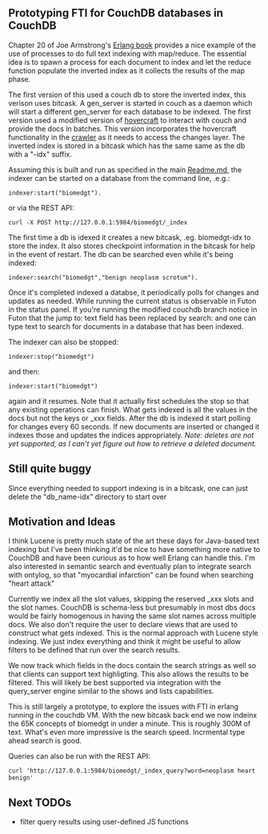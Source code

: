 ## Prototyping FTI for CouchDB databases in CouchDB

Chapter 20 of Joe Armstrong's <a href="http://www.pragprog.com/titles/jaerlang/programming-erlang">Erlang book</a> provides a nice example of the use of processes to do full text indexing with map/reduce. The essential idea is to spawn a process for each document to index and let the reduce function populate the inverted index as it collects the results of the map phase. 

The first version of this used a couch db to store the inverted index, this verison uses bitcask. A gen\_server is started in couch as a daemon which will start a different gen\_server for each database to be indexed. The first version used a modified version of <a href="http://github.com/jchris/hovercraft">hovercraft</a> to interact with couch and provide the docs in batches. This version incorporates the hovercraft functionality in the <a href="http://github.com/bdionne/bitstore/blob/bitcask/src/search/indexer_couchdb_crawler.erl">crawler</a> as it needs to access the changes layer.  The inverted index is stored in a bitcask which has the same same as the db with a "-idx" suffix.

Assuming this is built and run as specified in the main [Readme.md](http://github.com/bdionne/bitstore/tree/bitcask), the indexer can be started on a database from the command line, .e.g.:

    indexer:start("biomedgt").

or via the REST API:

    curl -X POST http://127.0.0.1:5984/biomedgt/_index

The first time a db is idexed it creates a new bitcask, .eg. biomedgt-idx to store the index. It also stores checkpoint information in the bitcask for help in the event of restart. The db can be searched even while it's being indexed:

    indexer:search("biomedgt","benign neoplasm scrotum").

Once it's completed indexed a databse, it periodically polls for changes and updates as needed. While running the current status is observable in Futon in the status panel. If you're running the modified couchdb branch notice in Futon that the jump to: text field has been replaced by search: and one can type text to search for documents in a database that has been indexed.

The indexer can also be stopped:

    indexer:stop("biomedgt") 

and then:

    indexer:start("biomedgt") 

again and it resumes. Note that it actually first schedules the stop so that any existing operations can finish. What gets indexed is all the values in the docs but not the keys or _xxx fields. After the db is indexed it start polling for changes every 60 seconds. If new documents are inserted or changed it indexes those and updates the indices appropriately. *Note: deletes are not yet supported, as I can't yet figure out how to retrieve a deleted document.*

## Still quite buggy

Since everything needed to support indexing is in a bitcask, one can just delete the "db_name-idx" directory to start over

## Motivation and Ideas

I think Lucene is pretty much state of the art these days for Java-based text indexing but I've been thinking it'd be nice to have something more native to CouchDB and have been curious as to how well Erlang can handle this. I'm also interested in semantic search and eventually plan to integrate search with ontylog, so that "myocardial infarction" can be found when searching "heart attack"

Currently we index all the slot values, skipping the reserved _xxx slots and the slot names. CouchDB is schema-less but presumably in most dbs docs would be fairly homogenous in having the same slot names across multiple docs. We also don't require the user to declare views that are used to construct what gets indexed. This is the normal approach with Lucene style indexing. We just index everything and think it might be useful to allow filters to be defined that run over the search results.

We now track which fields in the docs contain the search strings as well so that clients can support text highligting. This also allows the results to be filtered. This will likely be best supported via integration with the query_server engine similar to the shows and lists capabilities.

This is still largely a prototype, to explore the issues with FTI in erlang running in the couchdb VM.
With the new bitcask back end we now indeinx the 65K concepts of biomedgt in under a minute. This is roughly 300M of text. What's even more impressive is the search speed. Incrmental type ahead search is good. 

Queries can also be run with the REST API:

    curl 'http://127.0.0.1:5984/biomedgt/_index_query?word=neoplasm heart benign'

## Next TODOs

* filter query results using user-defined JS functions








 
